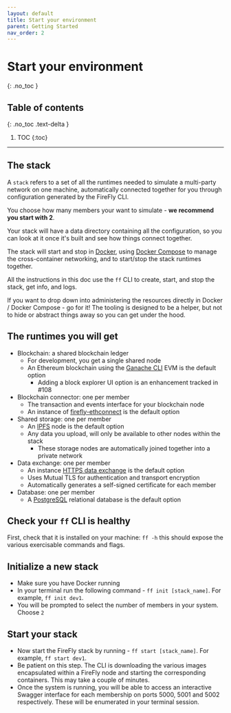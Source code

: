 ```yaml
---
layout: default
title: Start your environment
parent: Getting Started
nav_order: 2
---
```


# Start your environment

{: .no_toc }

## Table of contents

{: .no_toc .text-delta }

1. TOC
   {:toc}

---

## The stack

A `stack` refers to a set of all the runtimes needed to simulate a multi-party network on one machine,
automatically connected together for you through configuration generated by the FireFly CLI.

You choose how many members your want to simulate - **we recommend you start with 2**.

Your stack will have a data directory containing all the configuration, so you can look at it once it's built
and see how things connect together.

The stack will start and stop in [Docker](https://www.docker.com/), using [Docker Compose](https://docs.docker.com/compose/)
to manage the cross-container networking, and to start/stop the stack runtimes together.

All the instructions in this doc use the `ff` CLI to create, start, and stop the stack, get info, and logs.

If you want to drop down into administering the resources directly in Docker / Docker Compose - go for it!
The tooling is designed to be a helper, but not to hide or abstract things away so you can get under the hood.

## The runtimes you will get

- Blockchain: a shared blockchain ledger
  - For development, you get a single shared node
  - An Ethereum blockchain using the [Ganache CLI](https://github.com/trufflesuite/ganache-cli) EVM is the default option
    - Adding a block explorer UI option is an enhancement tracked in #108
- Blockchain connector: one per member
  - The transaction and events interface for your blockchain node
  - An instance of [firefly-ethconnect](https://github.com/hyperledger/firefly-ethconnect) is the default option
- Shared storage: one per member
  - An [IPFS](https://ipfs.io/) node is the default option
  - Any data you upload, will only be available to other nodes within the stack
    - These storage nodes are automatically joined together into a private network
- Data exchange: one per member
  - An instance [HTTPS data exchange](https://github.com/hyperledger/firefly-dataexchange-https) is the default option
  - Uses Mutual TLS for authentication and transport encryption
  - Automatically generates a self-signed certificate for each member
- Database: one per member
  - A [PostgreSQL](https://www.postgresql.org/) relational database is the default option

## Check your `ff` CLI is healthy

First, check that it is installed on your machine: `ff -h` this should expose the various exercisable commands and flags.

## Initialize a new stack

- Make sure you have Docker running
- In your terminal run the following command - `ff init [stack_name]`. For example, `ff init dev1`.
- You will be prompted to select the number of members in your system. Choose `2`

## Start your stack

- Now start the FireFly stack by running - `ff start [stack_name]`. For example, `ff start dev1`.
- Be patient on this step. The CLI is downloading the various images encapsulated within a FireFly node and starting the corresponding containers. This may take a couple of minutes.
- Once the system is running, you will be able to access an interactive Swagger interface for each membership on ports 5000, 5001 and 5002 respectively. These will be enumerated in your terminal session.
